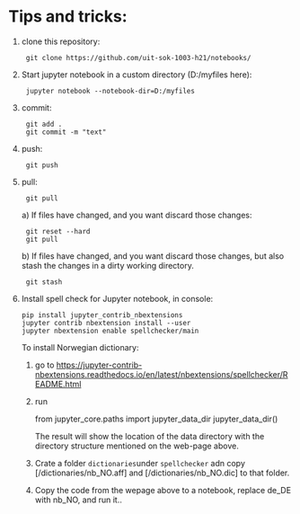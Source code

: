 # Tips and tricks:
 1. clone this repository: 
 
         git clone https://github.com/uit-sok-1003-h21/notebooks/
     
 2. Start jupyter notebook in a custom directory (D:/myfiles here): 
 
         jupyter notebook --notebook-dir=D:/myfiles
         
 3. commit: 
 
         git add .
         git commit -m "text"
     
 4. push: 
         
         git push
 
 5. pull: 
     
         git pull
         
     a) If files have changed, and you want discard those changes:
         
         git reset --hard
         git pull
     
     b) If files have changed, and you want discard those changes, but also stash the changes in a dirty working directory.
     
         git stash
 
 5. Install spell check for Jupyter notebook, in console:
 
        pip install jupyter_contrib_nbextensions
        jupyter contrib nbextension install --user
        jupyter nbextension enable spellchecker/main
        
    To install Norwegian dictionary:
    1. go to https://jupyter-contrib-nbextensions.readthedocs.io/en/latest/nbextensions/spellchecker/README.html
    2. run
    
        from jupyter_core.paths import jupyter_data_dir
        jupyter_data_dir()
        
        The result will show the location of the data directory with the directory structure mentioned on the web-page above. 
    3. Crate a folder `dictionaries`under `spellchecker` adn copy [/dictionaries/nb_NO.aff] and [/dictionaries/nb_NO.dic] to that folder.
    4. Copy the code from the wepage above to a notebook, replace de_DE with nb_NO, and run it.. 
        